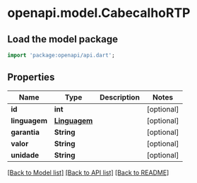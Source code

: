 # openapi.model.CabecalhoRTP

## Load the model package
```dart
import 'package:openapi/api.dart';
```

## Properties
Name | Type | Description | Notes
------------ | ------------- | ------------- | -------------
**id** | **int** |  | [optional] 
**linguagem** | [**Linguagem**](Linguagem.md) |  | [optional] 
**garantia** | **String** |  | [optional] 
**valor** | **String** |  | [optional] 
**unidade** | **String** |  | [optional] 

[[Back to Model list]](../README.md#documentation-for-models) [[Back to API list]](../README.md#documentation-for-api-endpoints) [[Back to README]](../README.md)


